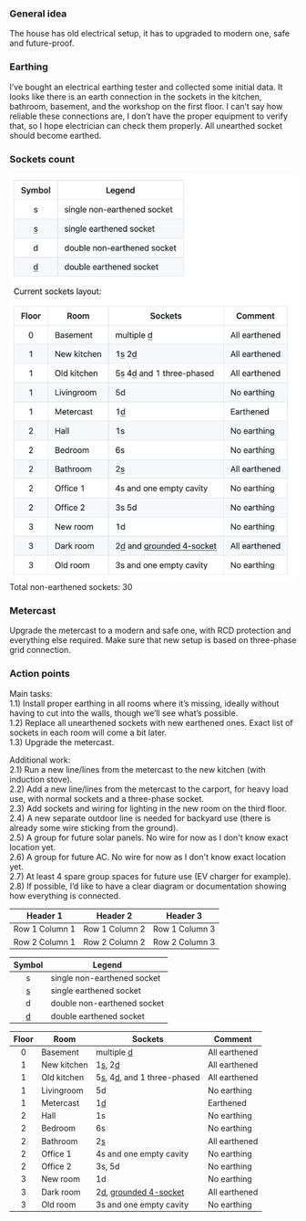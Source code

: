 ### General idea
The house has old electrical setup, it has to upgraded to modern one, safe and future-proof.

### Earthing
I’ve bought an electrical earthing tester and collected some initial data. It looks like there is an earth connection in the sockets in the kitchen, bathroom, basement, and the workshop on the first floor. I can’t say how reliable these connections are, I don’t have the proper equipment to verify that, so I hope electrician can check them properly. All unearthed socket should become earthed.

### Sockets count
<img src="sockets.png" alt="Sockets" width="500">  
Total non-earthened sockets: 30  

### Metercast
Upgrade the metercast to a modern and safe one, with RCD protection and everything else required.
Make sure that new setup is based on three-phase grid connection.

### Action points
Main tasks:  
1.1) Install proper earthing in all rooms where it’s missing, ideally without having to cut into the walls, though we’ll see what’s possible.  
1.2) Replace all unearthened sockets with new earthened ones. Exact list of sockets in each room will come a bit later.  
1.3) Upgrade the metercast.  

Additional work:  
2.1) Run a new line/lines from the metercast to the new kitchen (with induction stove).  
2.2) Add a new line/lines from the metercast to the carport, for heavy load use, with normal sockets and a three-phase socket.  
2.3) Add sockets and wiring for lighting in the new room on the third floor.  
2.4) A new separate outdoor line is needed for backyard use (there is already some wire sticking from the ground).  
2.5) A group for future solar panels. No wire for now as I don't know exact location yet.  
2.6) A group for future AC. No wire for now as I don't know exact location yet.  
2.7) At least 4 spare group spaces for future use (EV charger for example).  
2.8) If possible, I’d like to have a clear diagram or documentation showing how everything is connected.  


| Header 1      | Header 2      | Header 3      |
| ------------- | ------------- | ------------- |
| Row 1 Column 1| Row 1 Column 2| Row 1 Column 3|
| Row 2 Column 1| Row 2 Column 2| Row 2 Column 3|

| Symbol | Legend                       |
|:------:|------------------------------|
| s      | single non-earthened socket  |  
| <ins>s</ins> | single earthened socket       | 
| d      | double non-earthened socket  | 
| <ins>d</ins> | double earthened socket        |

| Floor | Room        | Sockets                      | Comment          |
|:-----:|-------------|------------------------------|------------------|
| 0     | Basement    | multiple <ins>d</ins>        | All earthened    |
| 1     | New kitchen | 1<ins>s</ins>, 2<ins>d</ins> | All earthened    |
| 1     | Old kitchen | 5<ins>s</ins>, 4<ins>d</ins>, and 1 three-phased | All earthened    |
| 1     | Livingroom  | 5d                           | No earthing      |
| 1     | Metercast   | 1<ins>d</ins>                | Earthened        |
| 2     | Hall        | 1s                           | No earthing      |
| 2     | Bedroom     | 6s                           | No earthing      |
| 2     | Bathroom    | 2<ins>s</ins>                | All earthened    |
| 2     | Office 1    | 4s and one empty cavity      | No earthing      |
| 2     | Office 2    | 3s, 5d                       | No earthing      |
| 3     | New room    | 1d                           | No earthing      |
| 3     | Dark room   | 2<ins>d</ins>, <ins>grounded 4-socket</ins>   | All earthened    |
| 3     | Old room    | 3s and one empty cavity      | No earthing      |
